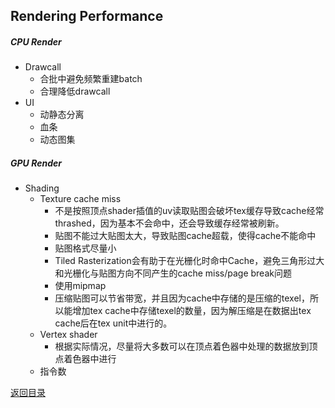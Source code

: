 ## Rendering Performance

##### CPU Render

* Drawcall
  * 合批中避免频繁重建batch
  * 合理降低drawcall
* UI
  * 动静态分离
  * 血条
  * 动态图集

##### GPU Render

* Shading
  * Texture cache miss
    * 不是按照顶点shader插值的uv读取贴图会破坏tex缓存导致cache经常thrashed，因为基本不会命中，还会导致缓存经常被刷新。
    * 贴图不能过大贴图太大，导致贴图cache超载，使得cache不能命中
    * 贴图格式尽量小
    * Tiled Rasterization会有助于在光栅化时命中Cache，避免三角形过大和光栅化与贴图方向不同产生的cache miss/page break问题
    * 使用mipmap
    * 压缩贴图可以节省带宽，并且因为cache中存储的是压缩的texel，所以能增加tex cache中存储texel的数量，因为解压缩是在数据出tex cache后在tex unit中进行的。
  * Vertex shader
    * 根据实际情况，尽量将大多数可以在顶点着色器中处理的数据放到顶点着色器中进行
  * 指令数

[返回目录](https://hehanxin.github.io/TA/index)